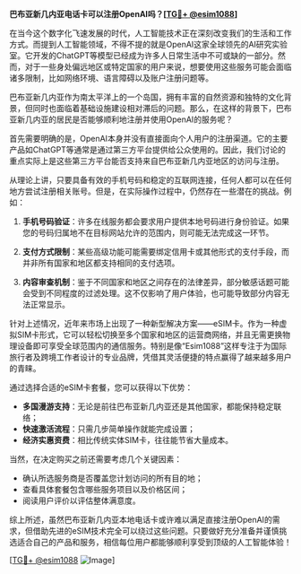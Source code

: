 **巴布亚新几内亚电话卡可以注册OpenAI吗？[[TG💪+ @esim1088](https://t.me/s/esim1088)]**

在当今这个数字化飞速发展的时代，人工智能技术正在深刻改变我们的生活和工作方式。而提到人工智能领域，不得不提的就是OpenAI这家全球领先的AI研究实验室。它开发的ChatGPT等模型已经成为许多人日常生活中不可或缺的一部分。然而，对于一些身处偏远地区或特定国家的用户来说，想要使用这些服务可能会面临诸多限制，比如网络环境、语言障碍以及账户注册问题等。

巴布亚新几内亚作为南太平洋上的一个岛国，拥有丰富的自然资源和独特的文化背景，但同时也面临着基础设施建设相对滞后的问题。那么，在这样的背景下，巴布亚新几内亚的居民是否能够顺利地注册并使用OpenAI的服务呢？

首先需要明确的是，OpenAI本身并没有直接面向个人用户的注册渠道。它的主要产品如ChatGPT等通常是通过第三方平台提供给公众使用的。因此，我们讨论的重点实际上是这些第三方平台能否支持来自巴布亚新几内亚地区的访问与注册。

从理论上讲，只要具备有效的手机号码和稳定的互联网连接，任何人都可以在任何地方尝试注册相关账号。但是，在实际操作过程中，仍然存在一些潜在的挑战。例如：

1. **手机号码验证**：许多在线服务都会要求用户提供本地号码进行身份验证。如果您的号码归属地不在目标网站允许的范围内，则可能无法完成这一环节。
   
2. **支付方式限制**：某些高级功能可能需要绑定信用卡或其他形式的支付手段，而并非所有国家和地区都支持相同的支付选项。

3. **内容审查机制**：鉴于不同国家和地区之间存在的法律差异，部分敏感话题可能会受到不同程度的过滤处理。这不仅影响了用户体验，也可能导致部分内容无法正常显示。

针对上述情况，近年来市场上出现了一种新型解决方案——eSIM卡。作为一种虚拟SIM卡形式，它可以轻松切换至多个国家和地区的运营商网络，并且无需更换物理设备即可享受全球范围内的通信服务。特别是像“Esim1088”这样专注于为国际旅行者及跨境工作者设计的专业品牌，凭借其灵活便捷的特点赢得了越来越多用户的青睐。

通过选择合适的eSIM卡套餐，您可以获得以下优势：
- **多国漫游支持**：无论是前往巴布亚新几内亚还是其他国家，都能保持稳定联络；
- **快速激活流程**：只需几步简单操作就能完成设置；
- **经济实惠资费**：相比传统实体SIM卡，往往能节省大量成本。

当然，在决定购买之前还需要考虑几个关键因素：
- 确认所选服务商是否覆盖您计划访问的所有目的地；
- 查看具体套餐包含哪些服务项目以及价格区间；
- 阅读用户评价以评估整体满意度。

综上所述，虽然巴布亚新几内亚本地电话卡或许难以满足直接注册OpenAI的需求，但借助先进的eSIM技术完全可以绕过这些问题。只要做好充分准备并谨慎挑选适合自己的产品和服务，相信每位用户都能够顺利享受到顶级的人工智能体验！

[[TG💪+ @esim1088](https://t.me/s/esim1088) ![Image](https://i.postimg.cc/4NQfJmqS/Snipaste-2025-05-13-00-14-12.png)]